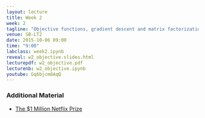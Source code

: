 ```yaml
---
layout: lecture
title: Week 2
week: 2
tagline: "Objective functions, gradient descent and matrix factorization"
venue: SB-LT2
date: 2015-10-06 09:00
time: "9:00"
labclass: week2.ipynb
reveal: w2_objective.slides.html
lecturepdf: w2_objective.pdf
lecturenb: w2_objective.ipynb
youtube: Gq6bjcm8AqQ
---
```



### Additional Material

-   [The \$1 Million Netflix Prize](http://www.netflixprize.com/)

